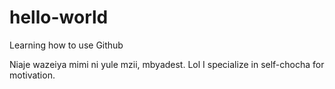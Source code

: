 # hello-world
Learning how to use Github

Niaje wazeiya mimi ni yule mzii, mbyadest. 
Lol I specialize in self-chocha for motivation.
